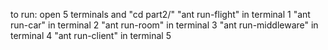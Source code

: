 to run:
open 5 terminals and "cd part2/"
"ant run-flight" in terminal 1
"ant run-car" in terminal 2
"ant run-room" in terminal 3
"ant run-middleware" in terminal 4
"ant run-client" in terminal 5